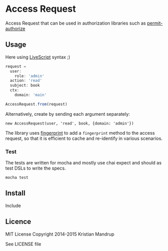 # Access Request

Access Request that can be used in authorization libraries such as [permit-authorize](https://github.com/kristianmandrup/permit-authorize)

## Usage

Here using [LiveScript](livescript.net) syntax ;)

```js
request =
  user:
    role: 'admin'
  action: 'read'
  subject: book
  ctx:
    domain: 'main'

AccessRequest.from(request)
```

Alternatively, create by sending each argument separately:

`new AccessRequest(user, 'read', book, {domain: 'admin'})`

The library uses [fingerprint](https://github.com/kristianmandrup/fingerprint) to add a `fingerprint` method
to the access request, so that it is efficient to cache and re-identify in various scenarios.

### Test

The tests are written for mocha and mostly use chai expect and should as test DSLs to write the specs.

`mocha test`

## Install

Include

## Licence

MIT License
Copyright 2014-2015 Kristian Mandrup

See LICENSE file